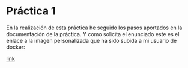 # Práctica 1
En la realización de esta práctica he seguido los pasos aportados en la documentación de la práctica. Y como solicita el
enunciado este es el enlace a la imagen personalizada que ha sido subida a mi usuario de docker:


[link](https://hub.docker.com/repository/docker/zuleimamuji/apacheserver_p1/general)
